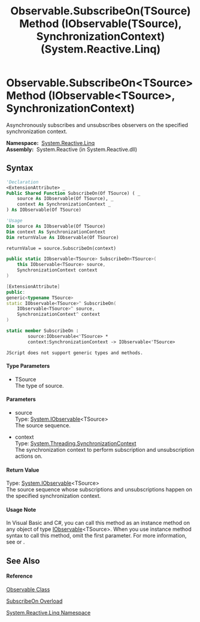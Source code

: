 ﻿---
title: Observable.SubscribeOn(TSource) Method (IObservable(TSource), SynchronizationContext) (System.Reactive.Linq)
TOCTitle: SubscribeOn(TSource) Method (IObservable(TSource), SynchronizationContext)
ms:assetid: M:System.Reactive.Linq.Observable.SubscribeOn``1(System.IObservable{``0},System.Threading.SynchronizationContext)
ms:mtpsurl: https://msdn.microsoft.com/en-us/library/Hh229238(v=VS.103)
ms:contentKeyID: 36068653
ms.date: 06/28/2011
mtps_version: v=VS.103
dev_langs:
- vb
- csharp
- c++
- fsharp
- jscript
---

# Observable.SubscribeOn\<TSource\> Method (IObservable\<TSource\>, SynchronizationContext)

Asynchronously subscribes and unsubscribes observers on the specified synchronization context.

**Namespace:**  [System.Reactive.Linq](hh211929\(v=vs.103\).md)  
**Assembly:**  System.Reactive (in System.Reactive.dll)

## Syntax

``` vb
'Declaration
<ExtensionAttribute> _
Public Shared Function SubscribeOn(Of TSource) ( _
    source As IObservable(Of TSource), _
    context As SynchronizationContext _
) As IObservable(Of TSource)
```

``` vb
'Usage
Dim source As IObservable(Of TSource)
Dim context As SynchronizationContext
Dim returnValue As IObservable(Of TSource)

returnValue = source.SubscribeOn(context)
```

``` csharp
public static IObservable<TSource> SubscribeOn<TSource>(
    this IObservable<TSource> source,
    SynchronizationContext context
)
```

``` c++
[ExtensionAttribute]
public:
generic<typename TSource>
static IObservable<TSource>^ SubscribeOn(
    IObservable<TSource>^ source, 
    SynchronizationContext^ context
)
```

``` fsharp
static member SubscribeOn : 
        source:IObservable<'TSource> * 
        context:SynchronizationContext -> IObservable<'TSource> 
```

``` jscript
JScript does not support generic types and methods.
```

#### Type Parameters

  - TSource  
    The type of source.

#### Parameters

  - source  
    Type: [System.IObservable](https://msdn.microsoft.com/en-us/library/Dd990377)\<TSource\>  
    The source sequence.  

<!-- end list -->

  - context  
    Type: [System.Threading.SynchronizationContext](https://msdn.microsoft.com/en-us/library/wx31754f)  
    The synchronization context to perform subscription and unsubscription actions on.  

#### Return Value

Type: [System.IObservable](https://msdn.microsoft.com/en-us/library/Dd990377)\<TSource\>  
The source sequence whose subscriptions and unsubscriptions happen on the specified synchronization context.  

#### Usage Note

In Visual Basic and C\#, you can call this method as an instance method on any object of type [IObservable](https://msdn.microsoft.com/en-us/library/Dd990377)\<TSource\>. When you use instance method syntax to call this method, omit the first parameter. For more information, see [](https://msdn.microsoft.com/en-us/library/Bb384936) or [](https://msdn.microsoft.com/en-us/library/Bb383977).

## See Also

#### Reference

[Observable Class](hh244252\(v=vs.103\).md)

[SubscribeOn Overload](hh229566\(v=vs.103\).md)

[System.Reactive.Linq Namespace](hh211929\(v=vs.103\).md)

